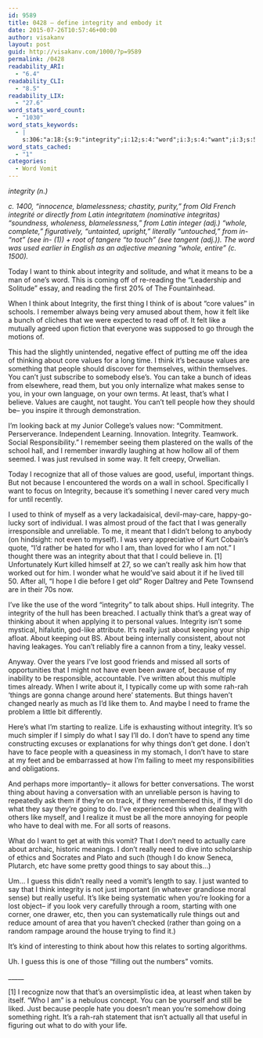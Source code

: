 ```yaml
---
id: 9589
title: 0428 – define integrity and embody it
date: 2015-07-26T10:57:46+00:00
author: visakanv
layout: post
guid: http://visakanv.com/1000/?p=9589
permalink: /0428
readability_ARI:
  - "6.4"
readability_CLI:
  - "8.5"
readability_LIX:
  - "27.6"
word_stats_word_count:
  - "1030"
word_stats_keywords:
  - |
    s:306:"a:18:{s:9:"integrity";i:12;s:4:"word";i:3;s:4:"want";i:3;s:5:"think";i:8;s:6:"values";i:7;s:8:"remember";i:3;s:4:"felt";i:3;s:4:"like";i:7;s:7:"because";i:5;s:6:"people";i:5;s:5:"can't";i:4;s:4:"just";i:6;s:4:"good";i:3;s:6:"useful";i:3;s:6:"things";i:5;s:6:"really";i:5;s:8:"actually";i:3;s:4:"need";i:4;}";
word_stats_cached:
  - "1"
categories:
  - Word Vomit
---
```

_integrity (n.)_ 
  
_c. 1400, &#8220;innocence, blamelessness; chastity, purity,&#8221; from Old French integrité or directly from Latin integritatem (nominative integritas) &#8220;soundness, wholeness, blamelessness,&#8221; from Latin integer (adj.) &#8220;whole, complete,&#8221; figuratively, &#8220;untainted, upright,&#8221; literally &#8220;untouched,&#8221; from in- &#8220;not&#8221; (see in- (1)) + root of tangere &#8220;to touch&#8221; (see tangent (adj.)). The word was used earlier in English as an adjective meaning &#8220;whole, entire&#8221; (c. 1500)._

Today I want to think about integrity and solitude, and what it means to be a man of one&#8217;s word. This is coming off of re-reading the &#8220;Leadership and Solitude&#8221; essay, and reading the first 20% of The Fountainhead.

When I think about Integrity, the first thing I think of is about &#8220;core values&#8221; in schools. I remember always being very amused about them, how it felt like a bunch of cliches that we were expected to read off of. It felt like a mutually agreed upon fiction that everyone was supposed to go through the motions of.

This had the slightly unintended, negative effect of putting me off the idea of thinking about core values for a long time. I think it&#8217;s because values are something that people should discover for themselves, within themselves. You can&#8217;t just subscribe to somebody else&#8217;s. You can take a bunch of ideas from elsewhere, read them, but you only internalize what makes sense to you, in your own language, on your own terms. At least, that&#8217;s what I believe. Values are caught, not taught. You can&#8217;t tell people how they should be– you inspire it through demonstration.

I&#8217;m looking back at my Junior College&#8217;s values now: &#8220;Commitment. Perserverance. Independent Learning. Innovation. Integrity. Teamwork. Social Responsibility.&#8221; I remember seeing them plastered on the walls of the school hall, and I remember inwardly laughing at how hollow all of them seemed. I was just revulsed in some way. It felt creepy, Orwellian.

Today I recognize that all of those values are good, useful, important things. But not because I encountered the words on a wall in school. Specifically I want to focus on Integrity, because it&#8217;s something I never cared very much for until recently.

I used to think of myself as a very lackadaisical, devil-may-care, happy-go-lucky sort of individual. I was almost proud of the fact that I was generally irresponsible and unreliable. To me, it meant that I didn&#8217;t belong to anybody (on hindsight: not even to myself). I was very appreciative of Kurt Cobain&#8217;s quote, “I&#8217;d rather be hated for who I am, than loved for who I am not.” I thought there was an integrity about that that I could believe in. [1] Unfortunately Kurt killed himself at 27, so we can&#8217;t really ask him how that worked out for him. I wonder what he would&#8217;ve said about it if he lived till 50. After all, &#8220;I hope I die before I get old&#8221; Roger Daltrey and Pete Townsend are in their 70s now.

I&#8217;ve like the use of the word &#8220;integrity&#8221; to talk about ships. Hull integrity. The integrity of the hull has been breached. I actually think that&#8217;s a great way of thinking about it when applying it to personal values. Integrity isn&#8217;t some mystical, hifalutin, god-like attribute. It&#8217;s really just about keeping your ship afloat. About keeping out BS. About being internally consistent, about not having leakages. You can&#8217;t reliably fire a cannon from a tiny, leaky vessel.

Anyway. Over the years I&#8217;ve lost good friends and missed all sorts of opportunities that I might not have even been aware of, because of my inability to be responsible, accountable. I&#8217;ve written about this multiple times already. When I write about it, I typically come up with some rah-rah &#8216;things are gonna change around here&#8217; statements. But things haven&#8217;t changed nearly as much as I&#8217;d like them to. And maybe I need to frame the problem a little bit differently.

Here&#8217;s what I&#8217;m starting to realize. Life is exhausting without integrity. It&#8217;s so much simpler if I simply do what I say I&#8217;ll do. I don&#8217;t have to spend any time constructing excuses or explanations for why things don&#8217;t get done. I don&#8217;t have to face people with a queasiness in my stomach, I don&#8217;t have to stare at my feet and be embarrassed at how I&#8217;m failing to meet my responsibilities and obligations.

And perhaps more importantly– it allows for better conversations. The worst thing about having a conversation with an unreliable person is having to repeatedly ask them if they&#8217;re on track, if they remembered this, if they&#8217;ll do what they say they&#8217;re going to do. I&#8217;ve experienced this when dealing with others like myself, and I realize it must be all the more annoying for people who have to deal with me. For all sorts of reasons.

What do I want to get at with this vomit? That I don&#8217;t need to actually care about archaic, historic meanings. I don&#8217;t really need to dive into scholarship of ethics and Socrates and Plato and such (though I do know Seneca, Plutarch, etc have some pretty good things to say about this&#8230;)

Um&#8230; I guess this didn&#8217;t really need a vomit&#8217;s length to say. I just wanted to say that I think integrity is not just important (in whatever grandiose moral sense) but really useful. It&#8217;s like being systematic when you&#8217;re looking for a lost object– if you look very carefully through a room, starting with one corner, one drawer, etc, then you can systematically rule things out and reduce amount of area that you haven&#8217;t checked (rather than going on a random rampage around the house trying to find it.)

It&#8217;s kind of interesting to think about how this relates to sorting algorithms.

Uh. I guess this is one of those &#8220;filling out the numbers&#8221; vomits.

\_____

[1] I recognize now that that&#8217;s an oversimplistic idea, at least when taken by itself. &#8220;Who I am&#8221; is a nebulous concept. You can be yourself and still be liked. Just because people hate you doesn&#8217;t mean you&#8217;re somehow doing something right. It&#8217;s a rah-rah statement that isn&#8217;t actually all that useful in figuring out what to do with your life.
